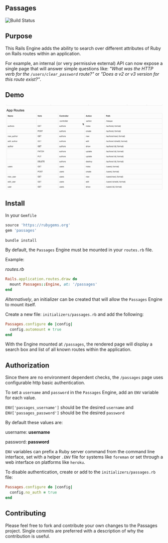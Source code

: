 ## Passages

![Build Status](https://travis-ci.org/yez/passages.svg?branch=master)

## Purpose

This Rails Engine adds the ability to search over different attributes of Ruby on Rails routes within an application.

For example, an internal (or very permissive external) API can now expose a single page that will answer simple questions like: *"What was the HTTP verb for the `/users/clear_password` route?"* or *"Does a v2 or v3 version for this route exist?"*.

## Demo

![Demo](demo.gif)

## Install

In your `Gemfile`

```ruby
source 'https://rubygems.org'
gem 'passages'
```

`bundle install`

By default, the `Passages` Engine must be mounted in your `routes.rb` file.

Example:

*routes.rb*

```ruby
Rails.application.routes.draw do
  mount Passages::Engine, at: '/passages'
end
```

*Alternatively*, an initializer can be created that will allow the `Passages` Engine to mount itself.

Create a new file: `initializers/passages.rb` and add the following:

```ruby
Passages.configure do |config|
  config.automount = true
end
```

With the Engine mounted at `/passages`, the rendered page will display a search box and list of all known routes within the application.

## Authorization

Since there are no environment dependent checks, the `/passages` page uses configurable http basic authentication.

To set a `username` and `password` in the `Passages` Engine, add an `ENV` variable for each value.

`ENV['passages_username']` should be the desired `username` and `ENV['passages_password']` should be the desired `password`

By default these values are:

username: **username**

password: **password**

`ENV` variables can prefix a Ruby server command from the command line interface, set with a helper `.ENV` file for systems like `foreman` or set through a web interface on platforms like `heroku`.

To disable authentication, create or add to the `initializers/passages.rb` file:

```ruby
Passages.configure do |config|
  config.no_auth = true
end
```

## Contributing

Please feel free to fork and contribute your own changes to the Passages project. Single commits are preferred with a description of why the contribution is useful.
